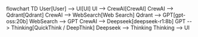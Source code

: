 flowchart TD
    User[User] --> UI[UI]
    UI --> CrewAI[CrewAI]
    CrewAI --> Qdrant[Qdrant]
    CrewAI --> WebSearch[Web Search]
    Qdrant --> GPT[gpt-oss:20b]
    WebSearch --> GPT
    CrewAI --> Deepseek[deepseek-r1:8b]
    GPT --> Thinking[QuickThink / DeepThink]
    Deepseek --> Thinking
    Thinking --> UI
